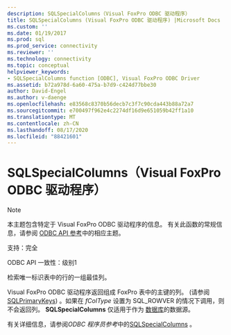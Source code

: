 ```yaml
---
description: SQLSpecialColumns（Visual FoxPro ODBC 驱动程序）
title: SQLSpecialColumns (Visual FoxPro ODBC 驱动程序) |Microsoft Docs
ms.custom: ''
ms.date: 01/19/2017
ms.prod: sql
ms.prod_service: connectivity
ms.reviewer: ''
ms.technology: connectivity
ms.topic: conceptual
helpviewer_keywords:
- SQLSpecialColumns function [ODBC], Visual FoxPro ODBC Driver
ms.assetid: b72a978d-6a60-475a-b7d9-c424d77bbe30
author: David-Engel
ms.author: v-daenge
ms.openlocfilehash: e83568c8370b56decb7c3f7c90cda443b88a72a7
ms.sourcegitcommit: e700497f962e4c2274df16d9e651059b42ff1a10
ms.translationtype: MT
ms.contentlocale: zh-CN
ms.lasthandoff: 08/17/2020
ms.locfileid: "88421601"
---
```

# <a name="sqlspecialcolumns-visual-foxpro-odbc-driver"></a>SQLSpecialColumns（Visual FoxPro ODBC 驱动程序）
> [!NOTE]  
>  本主题包含特定于 Visual FoxPro ODBC 驱动程序的信息。 有关此函数的常规信息，请参阅 [ODBC API 参考](../../odbc/reference/syntax/odbc-api-reference.md)中的相应主题。  
  
 支持：完全  
  
 ODBC API 一致性：级别1  
  
 检索唯一标识表中的行的一组最佳列。  
  
 Visual FoxPro ODBC 驱动程序返回组成 FoxPro 表中的主键的列。  (请参阅 [SQLPrimaryKeys](../../odbc/microsoft/sqlprimarykeys-visual-foxpro-odbc-driver.md)) 。如果在 *fColType* 设置为 SQL_ROWVER 的情况下调用，则不会返回列。 **SQLSpecialColumns** 仅适用于作为 [数据库](../../odbc/microsoft/visual-foxpro-terminology.md)的数据源。  
  
 有关详细信息，请参阅*ODBC 程序员参考*中的[SQLSpecialColumns](../../odbc/reference/syntax/sqlspecialcolumns-function.md) 。
